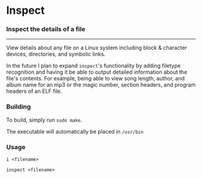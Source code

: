 # Inspect
### Inspect the details of a file
<hr>
View details about any file on a Linux system including block & character devices, directories, and symbolic links.

In the future I plan to expand `inspect`'s functionality by adding filetype recognition and having it be able to output detailed information about the file's contents.
For example, being able to view song length, author, and album name for an mp3 or the magic number, section headers, and program headers of an ELF file.

### Building
To build, simply run `sudo make`.

The executable will automatically be placed in `/usr/bin`

### Usage
`i <filename>`

`inspect <filename>`
